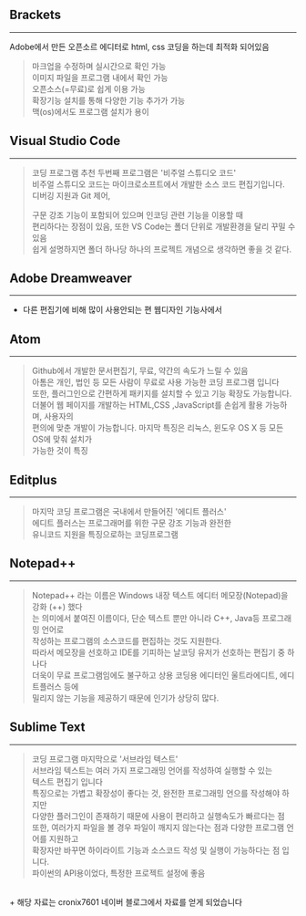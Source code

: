 ## Brackets   
------------
Adobe에서 만든 오픈소르 에디터로 html, css 코딩을 하는데 최적화 되어있음   
> 마크업을 수정하며 실시간으로 확인 가능  
> 이미지 파일을 프로그램 내에서 확인 가능  
> 오픈소스(=무료)로 쉽게 이용 가능  
> 확장기능 설치를 통해 다양한 기능 추가가 가능  
> 맥(os)에서도 프로그램 설치가 용이  
  
## Visual Studio Code      
-----------------   
> 코딩 프로그램 추천 두번째 프로그램은 '비주얼 스튜디오 코드'  
> 비주얼 스튜디오 코드는 마이크로소프트에서 개발한 소스 코드 편집기입니다.  
> 디버깅 지원과 Git 제어,
> 
> 구문 강조 기능이 포함되어 있으며 인코딩 관련 기능을 이용할 때   
> 편리하다는 장점이 있음, 또한 VS Code는 폴더 단위로 개발환경을 달리 꾸밀 수 있음  
> 쉽게 설명하지면 폴더 하나당 하나의 프로젝트 개념으로 생각하면 좋을 것 같다.   

## Adobe Dreamweaver     
----------   
+ 다른 편집기에 비해 많이 사용안되는 편 웹디자인 기능사에서 
    
## Atom        
-------------   
> Github에서 개발한 문서편집기, 무료, 약간의 속도가 느릴 수 있음  
> 아톰은 개인, 법인 등 모든 사람이 무료로 사용 가능한 코딩 프로그램 입니다  
> 또한, 플러그인으로 간편하게 패키지를 설치할 수 있고 기능 확장도 가능합니다.   
> 더불어 웹 페이지를 개발하는 HTML,CSS ,JavaScript를 손쉽게 활용 가능하며, 사용자의    
> 편의에 맞춘 개발이 가능합니다. 마지막 특징은 리눅스, 윈도우 OS X 등 모든 OS에 맞춰 설치가   
> 가능한 것이 특징
    
## Editplus     
----------   
> 마지막 코딩 프로그램은 국내에서 만들어진 '에디트 플러스'  
> 에디트 플러스는 프로그래머를 위한 구문 강조 기능과 완전한    
> 유니코드 지원을 특징으로하는 코딩프로그램   

## Notepad++       
-----------  
> Notepad++ 라는 이름은 Windows 내장 텍스트 에디터 메모장(Notepad)을 강화 (++) 했다   
> 는 의미에서 붙여진 이름이다, 단순 텍스트 뿐만 아니라 C++, Java등 프로그래밍 언어로   
> 작성하는 프로그램의 소스코드를 편집하는 것도 지원한다.   
> 따라서 메모장을 선호하고 IDE를 기피하는 날코딩 유저가 선호하는 편집기 중 하나다   
> 더욱이 무료 프로그램임에도 불구하고 상용 코딩용 에디터인 울트라에디트, 에디트플러스 등에    
> 밀리지 않는 기능을 제공하기 때문에 인기가 상당히 많다.


## Sublime Text    
-----------  
> 코딩 프로그램 마지막으로 '서브라임 텍스트'  
> 서브라임 텍스트는 여러 가지 프로그래밍 언어를 작성하여 실행할 수 있는   
> 텍스트 편집기 입니다   
> 특징으로는 가볍고 확장성이 좋다는 것, 완전한 프로그래밍 언으를 작성해야 하지만  
> 다양한 플러그인이 존재하기 때문에 사용이 편리하고 실행속도가 빠르다는 점  
> 또한, 여러가지 파일을 볼 경우 파일이 깨지지 않는다는 점과 다양한 프로그램 언어를 지원하고   
> 확장자만 바꾸면 하이라이트 기능과 소스코드 작성 및 실행이 가능하다는 점 입니다.   
> 파이썬의 API용이었다, 특정한 프로젝트 설정에 좋음


<br>
+ 해당 자료는 cronix7601 네이버 블로그에서 자료를 얻게 되었습니다

   
